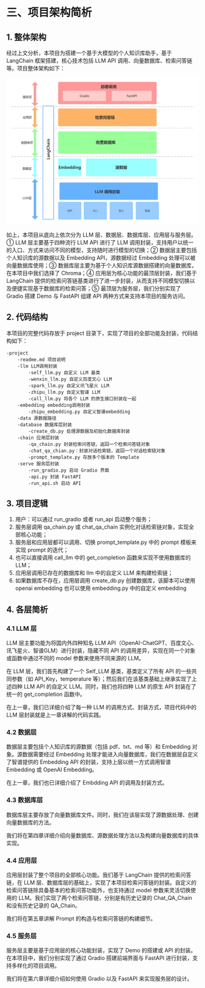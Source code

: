 # 三、项目架构简析

## 1. 整体架构

经过上文分析，本项目为搭建一个基于大模型的个人知识库助手，基于 LangChain 框架搭建，核心技术包括 LLM API 调用、向量数据库、检索问答链等。项目整体架构如下：

![](../../figures/structure.jpg)

如上，本项目从底向上依次分为 LLM 层、数据层、数据库层、应用层与服务层。① LLM 层主要基于四种流行 LLM API 进行了 LLM 调用封装，支持用户以统一的入口、方式来访问不同的模型，支持随时进行模型的切换；② 数据层主要包括个人知识库的源数据以及 Embedding API，源数据经过 Embedding 处理可以被向量数据库使用；③ 数据库层主要为基于个人知识库源数据搭建的向量数据库，在本项目中我们选择了 Chroma；④ 应用层为核心功能的最顶层封装，我们基于 LangChain 提供的检索问答链基类进行了进一步封装，从而支持不同模型切换以及便捷实现基于数据库的检索问答；⑤ 最顶层为服务层，我们分别实现了 Gradio 搭建 Demo 与 FastAPI 组建 API 两种方式来支持本项目的服务访问。

## 2. 代码结构

本项目的完整代码存放于 project 目录下，实现了项目的全部功能及封装，代码结构如下：

    -project
        -readme.md 项目说明
        -llm LLM调用封装
            -self_llm.py 自定义 LLM 基类
            -wenxin_llm.py 自定义百度文心 LLM
            -spark_llm.py 自定义讯飞星火 LLM
            -zhipu_llm.py 自定义智谱 LLM
            -call_llm.py 将各个 LLM 的原生接口封装在一起
        -embedding embedding调用封装
            -zhipu_embedding.py 自定义智谱embedding
        -data 源数据路径
        -database 数据库层封装
            -create_db.py 处理源数据及初始化数据库封装
        -chain 应用层封装
            -qa_chain.py 封装检索问答链，返回一个检索问答链对象
            -chat_qa_chian.py：封装对话检索链，返回一个对话检索链对象
            -prompt_template.py 存放多个版本的 Template
        -serve 服务层封装
            -run_gradio.py 启动 Gradio 界面
            -api.py 封装 FastAPI
            -run_api.sh 启动 API

## 3. 项目逻辑

1. 用户：可以通过 run_gradio 或者 run_api 启动整个服务；
2. 服务层调用 qa_chain.py 或 chat_qa_chain 实例化对话检索链对象，实现全部核心功能；
3. 服务层和应用层都可以调用、切换 prompt_template.py 中的 prompt 模板来实现 prompt 的迭代；
4. 也可以直接调用 call_llm 中的 get_completion 函数来实现不使用数据库的 LLM；
5. 应用层调用已存在的数据库和 llm 中的自定义 LLM 来构建检索链；
6. 如果数据库不存在，应用层调用 create_db.py 创建数据库，该脚本可以使用 openai embedding 也可以使用 embedding.py 中的自定义 embedding

## 4. 各层简析

### 4.1 LLM 层

LLM 层主要功能为将国内外四种知名 LLM API（OpenAI-ChatGPT、百度文心、讯飞星火、智谱GLM）进行封装，隐藏不同 API 的调用差异，实现在同一个对象或函数中通过不同的 model 参数来使用不同来源的 LLM。

在 LLM 层，我们首先构建了一个 Self_LLM 基类，基类定义了所有 API 的一些共同参数（如 API_Key，temperature 等）；然后我们在该基类基础上继承实现了上述四种 LLM API 的自定义 LLM。同时，我们也将四种 LLM 的原生 API 封装在了统一的 get_completion 函数中。

在上一章，我们已详细介绍了每一种 LLM 的调用方式、封装方式，项目代码中的 LLM 层封装就是上一章讲解的代码实践。

### 4.2 数据层

数据层主要包括个人知识库的源数据（包括 pdf、txt、md 等）和 Embedding 对象。源数据需要经过 Embedding 处理才能进入向量数据库，我们在数据层自定义了智谱提供的 Embedding API 的封装，支持上层以统一方式调用智谱 Embedding 或 OpenAI Embedding。

在上一章，我们也已详细介绍了 Embdding API 的调用及封装方式。

### 4.3 数据库层

数据库层主要存放了向量数据库文件。同时，我们在该层实现了源数据处理、创建向量数据库的方法。

我们将在第四章详细介绍向量数据库、源数据处理方法以及构建向量数据库的具体实现。

### 4.4 应用层

应用层封装了整个项目的全部核心功能。我们基于 LangChain 提供的检索问答链，在 LLM 层、数据库层的基础上，实现了本项目检索问答链的封装。自定义的检索问答链除具备基本的检索问答功能外，也支持通过 model 参数来灵活切换使用的 LLM。我们实现了两个检索问答链，分别是有历史记录的 Chat_QA_Chain 和没有历史记录的 QA_Chain。

我们将在第五章讲解 Prompt 的构造与检索问答链的构建细节。

### 4.5 服务层

服务层主要是基于应用层的核心功能封装，实现了 Demo 的搭建或 API 的封装。在本项目中，我们分别实现了通过 Gradio 搭建前端界面与 FastAPI 进行封装，支持多样化的项目调用。

我们将在第六章详细介绍如何使用 Gradio 以及 FastAPI 来实现服务层的设计。